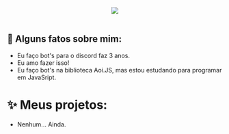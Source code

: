 <div align="center">
  <img src="https://readme-typing-svg.herokuapp.com/?lines=Olá,+Eu+sou+o+Tavares!&center=true&width=380&height=45">
  <br />
</div>
<br />

## 🔖 Alguns fatos sobre mim:
- Eu faço bot's para o discord faz 3 anos.
- Eu amo fazer isso!
- Eu faço bot's na biblioteca Aoi.JS, mas estou estudando para programar em JavaSript.

# ✨ Meus projetos:
- Nenhum... Ainda.
